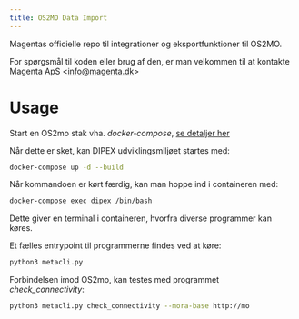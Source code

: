 ```yaml
---
title: OS2MO Data Import
---
```


Magentas officielle repo til integrationer og eksportfunktioner til
OS2MO.

For spørgsmål til koden eller brug af den, er man velkommen til at
kontakte Magenta ApS <info@magenta.dk\>

# Usage

Start en OS2mo stak vha. *docker-compose*, [se detaljer her](../guides/environment/docker.md)

Når dette er sket, kan DIPEX udviklingsmiljøet startes med:

``` bash
docker-compose up -d --build
```

Når kommandoen er kørt færdig, kan man hoppe ind i containeren med:

``` bash
docker-compose exec dipex /bin/bash
```

Dette giver en terminal i containeren, hvorfra diverse programmer kan køres.

Et fælles entrypoint til programmerne findes ved at køre:

``` bash
python3 metacli.py
```

Forbindelsen imod OS2mo, kan testes med programmet *check_connectivity*:

``` bash
python3 metacli.py check_connectivity --mora-base http://mo
```
